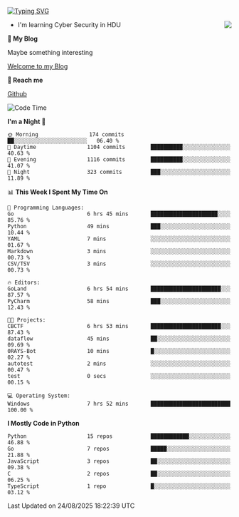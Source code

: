 [![Typing SVG](https://readme-typing-svg.herokuapp.com?font=Fira+Code&pause=1000&random=false&width=450&height=60&lines=Hello+%F0%9F%91%8B%F0%9F%8F%BB;I'm+JBNRZ)](https://git.io/typing-svg)

<a href="#">
  <img align="right" src="https://github-readme-stats.vercel.app/api?username=JBNRZ&show_icons=true&bg_color=15,f2f7fd,E0EAFC" />
</a>

- I'm learning Cyber Security in HDU

 **🌱 My Blog**

Maybe something interesting

[Welcome to my Blog](https://jbnrz.com.cn/)

 **💬 Reach me** 

[Github](https://github.com/JBNRZ)


<!--START_SECTION:waka-->
![Code Time](http://img.shields.io/badge/Code%20Time-1%2C375%20hrs%208%20mins-blue)

**I'm a Night 🦉** 

```text
🌞 Morning                174 commits         ██░░░░░░░░░░░░░░░░░░░░░░░   06.40 % 
🌆 Daytime                1104 commits        ██████████░░░░░░░░░░░░░░░   40.63 % 
🌃 Evening                1116 commits        ██████████░░░░░░░░░░░░░░░   41.07 % 
🌙 Night                  323 commits         ███░░░░░░░░░░░░░░░░░░░░░░   11.89 % 
```


📊 **This Week I Spent My Time On** 

```text
💬 Programming Languages: 
Go                       6 hrs 45 mins       █████████████████████░░░░   85.76 % 
Python                   49 mins             ███░░░░░░░░░░░░░░░░░░░░░░   10.44 % 
YAML                     7 mins              ░░░░░░░░░░░░░░░░░░░░░░░░░   01.67 % 
Markdown                 3 mins              ░░░░░░░░░░░░░░░░░░░░░░░░░   00.73 % 
CSV/TSV                  3 mins              ░░░░░░░░░░░░░░░░░░░░░░░░░   00.73 % 

🔥 Editors: 
GoLand                   6 hrs 54 mins       ██████████████████████░░░   87.57 % 
PyCharm                  58 mins             ███░░░░░░░░░░░░░░░░░░░░░░   12.43 % 

🐱‍💻 Projects: 
CBCTF                    6 hrs 53 mins       ██████████████████████░░░   87.43 % 
dataflow                 45 mins             ██░░░░░░░░░░░░░░░░░░░░░░░   09.69 % 
0RAYS-Bot                10 mins             █░░░░░░░░░░░░░░░░░░░░░░░░   02.27 % 
autotest                 2 mins              ░░░░░░░░░░░░░░░░░░░░░░░░░   00.47 % 
test                     0 secs              ░░░░░░░░░░░░░░░░░░░░░░░░░   00.15 % 

💻 Operating System: 
Windows                  7 hrs 52 mins       █████████████████████████   100.00 % 
```

**I Mostly Code in Python** 

```text
Python                   15 repos            ████████████░░░░░░░░░░░░░   46.88 % 
Go                       7 repos             █████░░░░░░░░░░░░░░░░░░░░   21.88 % 
JavaScript               3 repos             ██░░░░░░░░░░░░░░░░░░░░░░░   09.38 % 
C                        2 repos             ██░░░░░░░░░░░░░░░░░░░░░░░   06.25 % 
TypeScript               1 repo              █░░░░░░░░░░░░░░░░░░░░░░░░   03.12 % 
```




 Last Updated on 24/08/2025 18:22:39 UTC
<!--END_SECTION:waka-->
